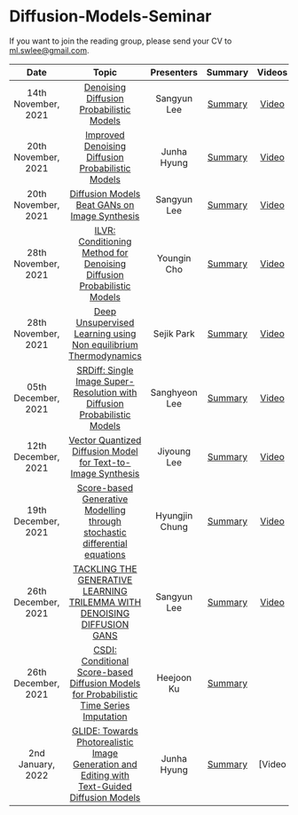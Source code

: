 # Diffusion-Models-Seminar

If you want to join the reading group, please send your CV to ml.swlee@gmail.com.



|       Date       | Topic | Presenters | Summary | Videos |
|:----------------:|:----------------------------------------:|:----------:|:------:|:------:
| 14th November, 2021 | [Denoising Diffusion Probabilistic Models](https://arxiv.org/abs/2006.11239) | Sangyun Lee | [Summary](https://sang-yun-lee.notion.site/Denoising-Diffusion-Probabilistic-Models-ade353a9abaa41d98c3ae2c18b52c129) | [Video](https://youtu.be/sNkVRr56MtI)
| 20th November, 2021 | [Improved Denoising Diffusion Probabilistic Models](https://arxiv.org/abs/2102.09672) | Junha Hyung | [Summary](https://sang-yun-lee.notion.site/Improved-Denoising-Diffusion-Probabilistic-Models-efa847335aef4163bfd3ee96c176f659) | [Video](https://youtu.be/8dchQOqvrCE)
| 20th November, 2021 | [Diffusion Models Beat GANs on Image Synthesis](https://arxiv.org/abs/2105.05233) | Sangyun Lee | [Summary](https://sang-yun-lee.notion.site/Diffusion-Models-Beat-GANs-on-Image-Synthesis-eb1f3826618d42e89d92e489c39f1371) | [Video](https://youtu.be/bSqA2AIaHy8)
| 28th November, 2021 | [ILVR: Conditioning Method for Denoising Diffusion Probabilistic Models](https://arxiv.org/abs/2108.02938) | Youngin Cho | [Summary](https://sang-yun-lee.notion.site/ILVR-Conditioning-Method-for-Denoising-Diffusion-Probabilistic-Models-06e9b5aa7644448e931161351cb21cd8) | [Video](https://youtu.be/NKdueTNOrR0)
| 28th November, 2021 | [Deep Unsupervised Learning using Non equilibrium Thermodynamics](https://arxiv.org/abs/1503.03585) | Sejik Park | [Summary](https://sang-yun-lee.notion.site/Deep-Unsupervised-Learning-using-Non-equilibrium-Thermodynamics-6492cd4a916049569efb837d842c47f4) | [Video](https://youtu.be/Nr0j8ObDB7w)
| 05th December, 2021 | [SRDiff: Single Image Super-Resolution with Diffusion Probabilistic Models](https://arxiv.org/abs/2104.14951) | Sanghyeon Lee | [Summary](https://sang-yun-lee.notion.site/SRDiff-Single-Image-Super-Resolution-with-Diffusion-Probabilistic-Models-c00b88ebc2d4412a8a2b3a2801eaaadc) | [Video](https://youtu.be/Yuz5YyGa2iI)
| 12th December, 2021 | [Vector Quantized Diffusion Model for Text-to-Image Synthesis](https://arxiv.org/abs/2111.14822) | Jiyoung Lee | [Summary](https://sang-yun-lee.notion.site/Vector-Quantized-Diffusion-Model-for-Text-to-Image-Synthesis-7b9ebb43f14242c887af47b8a9b9b268) | [Video](https://youtu.be/LNvgRgyBs0M)
| 19th December, 2021 | [Score-based Generative Modelling through stochastic differential equations](https://arxiv.org/abs/2011.13456) | Hyungjin Chung | [Summary](https://sang-yun-lee.notion.site/Score-based-Generative-Modelling-through-stochastic-differential-equations-59ce3235b479415a82d79dc7e644285b) | [Video](https://youtu.be/yqF1IkdCQ4Y)
| 26th December, 2021 | [TACKLING THE GENERATIVE LEARNING TRILEMMA WITH DENOISING DIFFUSION GANS](https://arxiv.org/abs/2112.07804) | Sangyun Lee | [Summary](https://sang-yun-lee.notion.site/TACKLING-THE-GENERATIVE-LEARNING-TRILEMMA-WITH-DENOISING-DIFFUSION-GANS-cca24f847e4c4d57abfaee49f37cbbaa) | [Video](https://youtu.be/sta4xSVOI4E)
| 26th December, 2021 | [CSDI: Conditional Score-based Diffusion Models for Probabilistic Time Series Imputation](https://arxiv.org/abs/2107.03502) | Heejoon Ku | [Summary](https://sang-yun-lee.notion.site/CSDI-Conditional-Score-based-Diffusion-Models-for-Probabilistic-Time-Series-Imputation-ef04e8ffcc024b389d652f6b1972f667) 
| 2nd January, 2022 | [GLIDE: Towards Photorealistic Image Generation and Editing with Text-Guided Diffusion Models](https://arxiv.org/abs/2112.10741) | Junha Hyung | [Summary](https://sang-yun-lee.notion.site/GLIDE-Towards-Photorealistic-Image-Generation-and-Editing-with-Text-Guided-Diffusion-Models-86036ea0bc344cd596a128f2de3fb9bb) | [Video[](https://youtu.be/UefLZLbxM4g)





